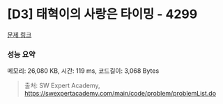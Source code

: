 # [D3] 태혁이의 사랑은 타이밍 - 4299 

[문제 링크](https://swexpertacademy.com/main/code/problem/problemDetail.do?contestProbId=AWLv6mx6htoDFAVV) 

### 성능 요약

메모리: 26,080 KB, 시간: 119 ms, 코드길이: 3,068 Bytes



> 출처: SW Expert Academy, https://swexpertacademy.com/main/code/problem/problemList.do